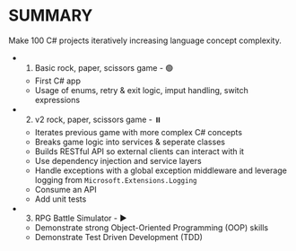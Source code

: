 # SUMMARY
Make 100 C# projects iteratively increasing language concept complexity.

* 1. Basic rock, paper, scissors game - 🟢
  * First C# app
  * Usage of enums, retry & exit logic, imput handling, switch expressions
* 2. v2 rock, paper, scissors game - ⏸️
  * Iterates previous game with more complex C# concepts
  * Breaks game logic into services & seperate classes
  * Builds RESTful API so external clients can interact with it
  * Use dependency injection and service layers
  * Handle exceptions with a global exception middleware and leverage logging from `Microsoft.Extensions.Logging`
  * Consume an API
  * Add unit tests
* 3. RPG Battle Simulator - ▶️
  * Demonstrate strong Object-Oriented Programming (OOP) skills
  * Demonstrate Test Driven Development (TDD)
